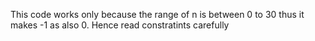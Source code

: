 ​This code works only because the range of n is between 0 to 30 thus it makes -1 as also 0. Hence read constratints carefully
